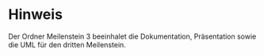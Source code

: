 # Hinweis

Der Ordner Meilenstein 3 beeinhalet die Dokumentation, Präsentation sowie die UML für den dritten Meilenstein.